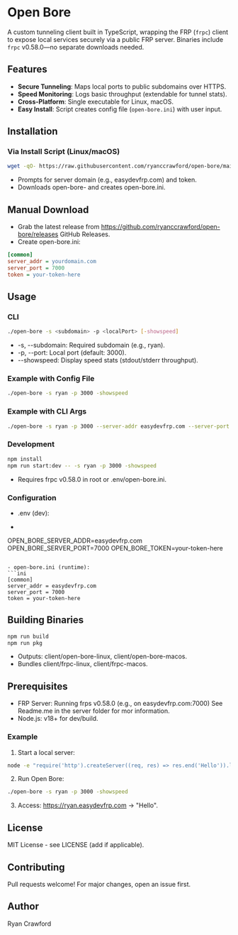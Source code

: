 # Open Bore

A custom tunneling client built in TypeScript, wrapping the FRP (`frpc`) client to expose local services securely via a public FRP server. Binaries include `frpc` v0.58.0—no separate downloads needed.

## Features
- **Secure Tunneling**: Maps local ports to public subdomains over HTTPS.
- **Speed Monitoring**: Logs basic throughput (extendable for tunnel stats).
- **Cross-Platform**: Single executable for Linux, macOS.
- **Easy Install**: Script creates config file (`open-bore.ini`) with user input.

## Installation

### Via Install Script (Linux/macOS)
```bash
wget -qO- https://raw.githubusercontent.com/ryanccrawford/open-bore/main/client/install.sh | bash
```
- Prompts for server domain (e.g., easydevfrp.com) and token.
- Downloads open-bore-<platform> and creates open-bore.ini.
  
## Manual Download
- Grab the latest release from https://github.com/ryanccrawford/open-bore/releases GitHub Releases.
- Create open-bore.ini:
```ini
[common]
server_addr = yourdomain.com
server_port = 7000
token = your-token-here
```

## Usage
### CLI
```bash
./open-bore -s <subdomain> -p <localPort> [-showspeed]
```
- -s, --subdomain: Required subdomain (e.g., ryan).
- -p, --port: Local port (default: 3000).
- --showspeed: Display speed stats (stdout/stderr throughput).
### Example with Config File
```bash
./open-bore -s ryan -p 3000 -showspeed
```

### Example with CLI Args
```bash
./open-bore -s ryan -p 3000 --server-addr easydevfrp.com --server-port 7000 --token your-token-here -showspeed
```

### Development
```bash
npm install
npm run start:dev -- -s ryan -p 3000 -showspeed
```
- Requires frpc v0.58.0 in root or .env/open-bore.ini.

### Configuration
- .env (dev):
- ```text
OPEN_BORE_SERVER_ADDR=easydevfrp.com
OPEN_BORE_SERVER_PORT=7000
OPEN_BORE_TOKEN=your-token-here
  ```

- open-bore.ini (runtime):
```ini
[common]
server_addr = easydevfrp.com
server_port = 7000
token = your-token-here
```
## Building Binaries
```bash
npm run build
npm run pkg
```
- Outputs: client/open-bore-linux, client/open-bore-macos.
- Bundles client/frpc-linux, client/frpc-macos.

## Prerequisites
- FRP Server: Running frps v0.58.0 (e.g., on easydevfrp.com:7000) See Readme.me in the server folder for mor information.
- Node.js: v18+ for dev/build.

### Example

1. Start a local server:
```bash
node -e "require('http').createServer((req, res) => res.end('Hello')).listen(3000)"
```
2. Run Open Bore:
```bash
./open-bore -s ryan -p 3000 -showspeed
```

3. Access: https://ryan.easydevfrp.com → "Hello".

## License
MIT License - see LICENSE (add if applicable).

## Contributing
Pull requests welcome! For major changes, open an issue first.

## Author
Ryan Crawford
